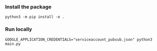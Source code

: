 ### Install the package
```
python3 -m pip install -e .
```

### Run locally
```
GOOGLE_APPLICATION_CREDENTIALS="serviceaccount_pubsub.json" python3 main.py
```